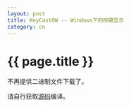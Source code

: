 ```yaml
---
layout: post
title: KeyCastOW -- Windows下的按键显示
category: cn
---
```


{{ page.title }}
================

不再提供二进制文件下载了。

请自行获取[源码](https://github.com/brookhong/KeyCastOW)编译。
